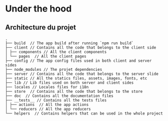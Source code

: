 # Under the hood  
  
## Architecture du projet  
    .  
    ├── build  // The app build after running `npm run build`  
    ├── client // Contains all the code that belongs to the client side  
    │ ├── components // All the client components  
    │ └── pages  // All the client pages  
    ├── config // The app config files used in both client and server sides  
    ├── node_modules // The projet dependencies  
    ├── server // Contains all the code that belongs to the server slide  
    ├── static // All the statics files, assets, images, fonts, etc  
    ├── lib // Lib files used on both server and client sides  
    ├── locales // Locales files for i18n  
    ├── store  // Contains all the code that belongs to the store  
    ├── doc  // Contains all the documentation files
    ├── __tests__ // Contains all the tests files
    │ ├── actions  // All the app actions  
    │ └── reducers // All the app reducers  
    └── helpers  // Contains helpers that can be used in the whole project  

   
 